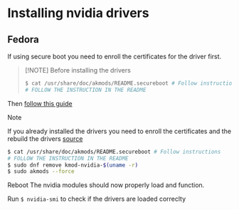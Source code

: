 # Installing nvidia drivers

## Fedora
If using secure boot you need to enroll the certificates for the driver first.

> [!NOTE] Before installing the drivers
> ```sh
> $ cat /usr/share/doc/akmods/README.secureboot # Follow instructions
> # FOLLOW THE INSTRUCTION IN THE README
> ```

Then [follow this guide](https://rpmfusion.org/Howto/NVIDIA#Determining_your_card_model)

> [!NOTE]
> If you already installed the drivers you need to enroll the certificates and the rebuild the drivers
> [source](https://discussion.fedoraproject.org/t/nvidia-kernel-module-missing-falling-back-to-nouveau-in-fedora39/99171/2)
> ```sh
> $ cat /usr/share/doc/akmods/README.secureboot # Follow instructions
> # FOLLOW THE INSTRUCTION IN THE README
> $ sudo dnf remove kmod-nvidia-$(uname -r)
> $ sudo akmods --force
> ```
> Reboot
> The nvidia modules should now properly load and function.

Run `$ nvidia-smi` to check if the drivers are loaded correclty

